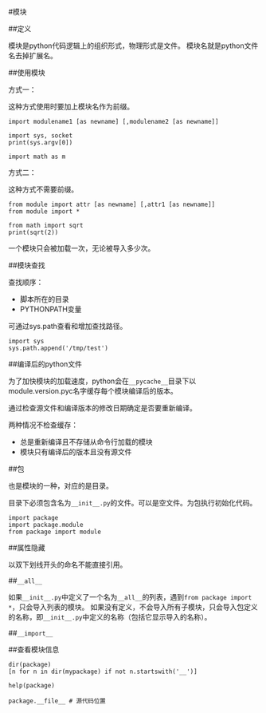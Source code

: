 #模块

##定义

模块是python代码逻辑上的组织形式，物理形式是文件。
模块名就是python文件名去掉扩展名。

##使用模块

方式一：

这种方式使用时要加上模块名作为前缀。

```
import modulename1 [as newname] [,modulename2 [as newname]]
```

```
import sys, socket
print(sys.argv[0])

import math as m
```

方式二：

这种方式不需要前缀。

```
from module import attr [as newname] [,attr1 [as newname]]
from module import *
```


```
from math import sqrt
print(sqrt(2))
```

一个模块只会被加载一次，无论被导入多少次。

##模块查找

查找顺序：

+   脚本所在的目录
+   PYTHONPATH变量

可通过sys.path查看和增加查找路径。

```
import sys
sys.path.append('/tmp/test')
```


##编译后的python文件

为了加快模块的加载速度，python会在`__pycache__`目录下以module.version.pyc名字缓存每个模块编译后的版本。

通过检查源文件和编译版本的修改日期确定是否要重新编译。

两种情况不检查缓存：

+   总是重新编译且不存储从命令行加载的模块
+   模块只有编译后的版本且没有源文件


##包

也是模块的一种，对应的是目录。

目录下必须包含名为`__init__.py`的文件。可以是空文件。为包执行初始化代码。

```
import package
import package.module
from package import module
```

##属性隐藏

以双下划线开头的命名不能直接引用。

##`__all__`

如果`__init__.py`中定义了一个名为`__all__`的列表，遇到`from package import *`，只会导入列表的模块。
如果没有定义，不会导入所有子模块，只会导入包定义的名称，即`__init__.py`中定义的名称（包括它显示导入的名称）。

##`__import__`


##查看模块信息

```
dir(package)
[n for n in dir(mypackage) if not n.startswith('__')]

help(package)

package.__file__ # 源代码位置
```
